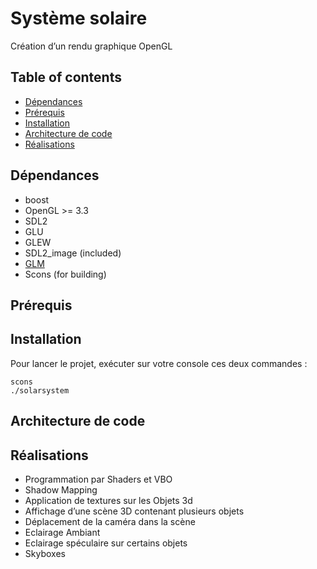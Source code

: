 # Système solaire

Création d’un rendu graphique OpenGL



## Table of contents
* [Dépendances](#dépendances)
* [Prérequis](#prérequis)
* [Installation](#installation)
* [Architecture de code](#architecture-de-code)
* [Réalisations](#réalisations)



## Dépendances

* boost
* OpenGL >= 3.3
* SDL2
* GLU
* GLEW
* SDL2\_image (included)
* [GLM](http://glm.g-truc.net/0.9.4/index.html)
* Scons (for building)



## Prérequis





## Installation

Pour lancer le projet, exécuter sur votre console ces deux commandes :

    scons
	./solarsystem



## Architecture de code





## Réalisations

* Programmation par Shaders et VBO
* Shadow Mapping
* Application de textures sur les Objets 3d
* Affichage d’une scène 3D contenant plusieurs objets
* Déplacement de la caméra dans la scène
* Eclairage Ambiant
* Eclairage spéculaire sur certains objets
* Skyboxes




